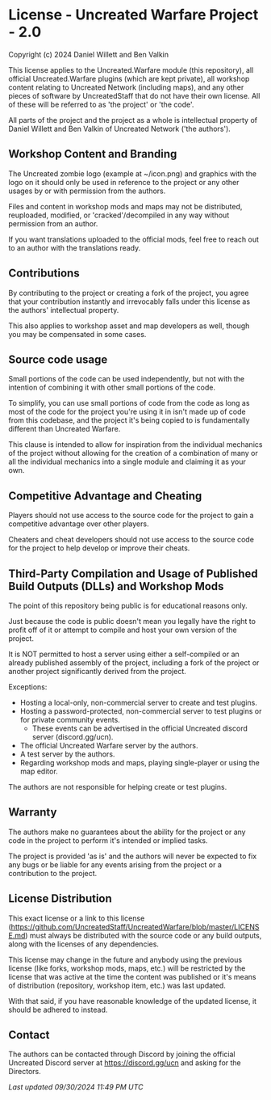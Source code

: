 # License - Uncreated Warfare Project - 2.0
Copyright (c) 2024 Daniel Willett and Ben Valkin

This license applies to the Uncreated.Warfare module (this repository), all official Uncreated.Warfare plugins (which are kept private), all workshop content relating to Uncreated Network (including maps), and any other pieces of software by UncreatedStaff that do not have their own license. All of these will be referred to as 'the project' or 'the code'.

All parts of the project and the project as a whole is intellectual property of Daniel Willett and Ben Valkin of Uncreated Network ('the authors').


## Workshop Content and Branding
The Uncreated zombie logo (example at ~/icon.png) and graphics with the logo on it should only be used in reference to the project or any other usages by or with permission from the authors.

Files and content in workshop mods and maps may not be distributed, reuploaded, modified, or 'cracked'/decompiled in any way without permission from an author.

If you want translations uploaded to the official mods, feel free to reach out to an author with the translations ready.


## Contributions
By contributing to the project or creating a fork of the project, you agree that your contribution instantly and irrevocably falls under this license as the authors' intellectual property.

This also applies to workshop asset and map developers as well, though you may be compensated in some cases.


## Source code usage
Small portions of the code can be used independently, but not with the intention of combining it with other small portions of the code.

To simplify, you can use small portions of code from the code as long as most of the code for the project you're using it in isn't made up of code from this codebase, and the project it's being copied to is fundamentally different than Uncreated Warfare.

This clause is intended to allow for inspiration from the individual mechanics of the project without allowing for the creation of a combination of many or all the individual mechanics into a single module and claiming it as your own.


## Competitive Advantage and Cheating
Players should not use access to the source code for the project to gain a competitive advantage over other players.

Cheaters and cheat developers should not use access to the source code for the project to help develop or improve their cheats.


## Third-Party Compilation and Usage of Published Build Outputs (DLLs) and Workshop Mods

The point of this repository being public is for educational reasons only.

Just because the code is public doesn't mean you legally have the right to profit off of it or attempt to compile and host your own version of the project.

It is NOT permitted to host a server using either a self-compiled or an already published assembly of the project, including a fork of the project or another project significantly derived from the project.

Exceptions:
* Hosting a local-only, non-commercial server to create and test plugins.
* Hosting a password-protected, non-commercial server to test plugins or for private community events.
  * These events can be advertised in the official Uncreated discord server (discord.gg/ucn).
* The official Uncreated Warfare server by the authors.
* A test server by the authors.
* Regarding workshop mods and maps, playing single-player or using the map editor.

The authors are not responsible for helping create or test plugins.


## Warranty
The authors make no guarantees about the ability for the project or any code in the project to perform it's intended or implied tasks.

The project is provided 'as is' and the authors will never be expected to fix any bugs or be liable for any events arising from the project or a contribution to the project.


## License Distribution
This exact license or a link to this license (https://github.com/UncreatedStaff/UncreatedWarfare/blob/master/LICENSE.md) must always be distributed with the source code or any build outputs, along with the licenses of any dependencies.

This license may change in the future and anybody using the previous license (like forks, workshop mods, maps, etc.) will be restricted by the license that was active at the time the content was published or it's means of distribution (repository, workshop item, etc.) was last updated.

With that said, if you have reasonable knowledge of the updated license, it should be adhered to instead.


## Contact
The authors can be contacted through Discord by joining the official Uncreated Discord server at https://discord.gg/ucn and asking for the Directors.

*Last updated 09/30/2024 11:49 PM UTC*